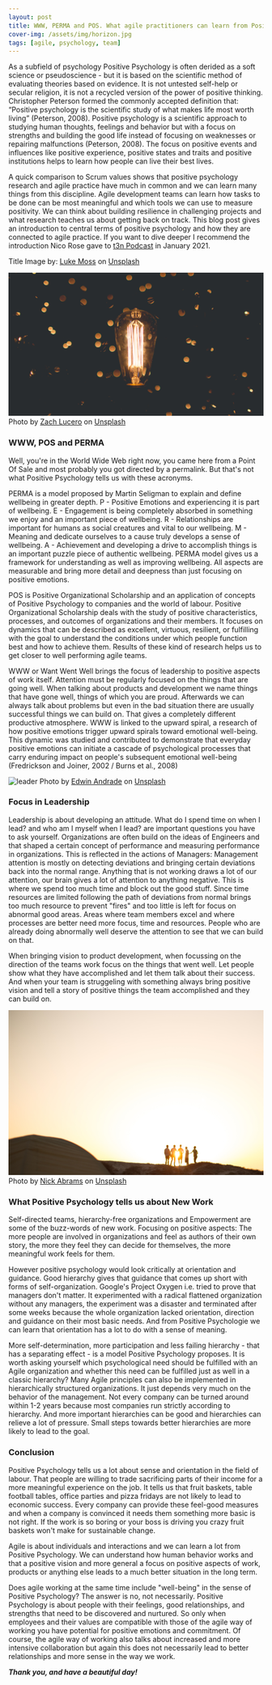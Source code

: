 ```yaml
---
layout: post
title: WWW, PERMA and POS. What agile practitioners can learn from Positive Psychology.
cover-img: /assets/img/horizon.jpg
tags: [agile, psychology, team]
---
```


As a subfield of psychology Positive Psychology is often derided as a soft science or pseudoscience - but it is based on the scientific method of evaluating theories based on evidence. It is not untested self-help or secular religion, it is not a recycled version of the power of positive thinking. Christopher Peterson formed the commonly accepted definition that: “Positive psychology is the scientific study of what makes life most worth living” (Peterson, 2008). Positive psychology is a scientific approach to studying human thoughts, feelings and behavior but with a focus on strengths and building the good life instead of focusing on weaknesses or repairing malfunctions (Peterson, 2008). The focus on positive events and influences like positive experience, positive states and traits and positive institutions helps to learn how people can live their best lives.

A quick comparison to Scrum values shows that positive psychology research and agile practice have much in common and we can learn many things from this discipline. Agile development teams can learn how tasks to be done can be most meaningful and which tools we can use to measure positivity. We can think about building resilience in challenging projects and what research teaches us about getting back on track. This blog post gives an introduction to central terms of positive psychology and how they are connected to agile practice. If you want to dive deeper I recommend the introduction Nico Rose gave to <span><a href="https://t3n.de/news/positive-psychologie-fuer-steckt-1345892/">t3n Podcast</a> in January 2021. 


Title Image by: <span><a href="https://unsplash.com/@_____visions?utm_source=unsplash&amp;utm_medium=referral&amp;utm_content=creditCopyText">Luke Moss</a> on <a href="https://unsplash.com/s/photos/horizon?utm_source=unsplash&amp;utm_medium=referral&amp;utm_content=creditCopyText">Unsplash</a></span>

![buzz](/assets/img/lightbulb.jpg) 
<span>Photo by <a href="https://unsplash.com/@zlucerophoto?utm_source=unsplash&amp;utm_medium=referral&amp;utm_content=creditCopyText">Zach Lucero</a> on <a href="https://unsplash.com/s/photos/question?utm_source=unsplash&amp;utm_medium=referral&amp;utm_content=creditCopyText">Unsplash</a></span>

### WWW, POS and PERMA

Well, you're in the World Wide Web right now, you came here from a Point Of Sale and most probably you got directed by a permalink. But that's not what Positive Psychology tells us with these acronyms. 

PERMA is a model proposed by Martin Seligman to explain and define wellbeing in greater depth. P - Positive Emotions and experiencing it is part of wellbeing. E - Engagement is being completely absorbed in something we enjoy and an important piece of wellbeing. R - Relationships are important for humans as social creatures and vital to our wellbeing. M - Meaning and dedicate ourselves to a cause truly develops a sense of wellbeing. A - Achievement and developing a drive to accomplish things is an important puzzle piece of authentic wellbeing. PERMA model gives us a framework for understanding as well as improving wellbeing. All aspects are measurable and bring more detail and deepness than just focusing on positive emotions.

POS is Positive Organizational Scholarship and an application of concepts of Positive Psychology to companies and the world of labour. Positive Organizational Scholarship deals with the study of positive characteristics, processes, and outcomes of organizations and their members. It focuses on dynamics that can be described as excellent, virtuous, resilient, or fulfilling with the goal to understand the conditions under which people function best and how to achieve them. Results of these kind of research helps us to get closer to well performing agile teams.

WWW or Want Went Well brings the focus of leadership to positive aspects of work itself. Attention must be regularly focused on the things that are going well. When talking about products and development we name things that have gone well, things of which you are proud. Afterwards we can always talk about problems but even in the bad situation there are usually successful things we can build on. That gives a completely different productive atmosphere. WWW is linked to the upward spiral, a research of how positive emotions trigger upward spirals toward emotional well-being. This dynamic was studied and contributed to demonstrate that everyday positive emotions can initiate a cascade of psychological processes that carry enduring impact on people's subsequent emotional well-being (Fredrickson and Joiner, 2002 / Burns et al., 2008)


![leader](/assets/img/leader.jpg) 
<span>Photo by <a href="https://unsplash.com/@theunsteady5?utm_source=unsplash&amp;utm_medium=referral&amp;utm_content=creditCopyText">Edwin Andrade</a> on <a href="https://unsplash.com/s/photos/question?utm_source=unsplash&amp;utm_medium=referral&amp;utm_content=creditCopyText">Unsplash</a></span>

### Focus in Leadership

Leadership is about developing an attitude. What do I spend time on when I lead? and who am I myself when I lead? are important questions you have to ask yourself. Organizations are often build on the ideas of Engineers and that shaped a certain concept of performance and measuring performance in organizations. This is reflected in the actions of Managers: Management attention is mostly on detecting deviations and bringing certain deviations back into the normal range. Anything that is not working draws a lot of our attention, our brain gives a lot of attention to anything negative. This is where we spend too much time and block out the good stuff. Since time resources are limited following the path of deviations from normal brings too much resource to prevent "fires" and too little is left for focus on abnormal good areas. Areas where team members excel and where processes are better need more focus, time and resources. People who are already doing abnormally well deserve the attention to see that we can build on that.

When bringing vision to product development, when focussing on the direction of the teams work focus on the things that went well. Let people show what they have accomplished and let them talk about their success. And when your team is struggeling with something always bring positive vision and tell a story of positive things the team accomplished and they can build on.

![newwork](/assets/img/newwork.jpg)
<span>Photo by <a href="https://unsplash.com/@nbabrams?utm_source=unsplash&amp;utm_medium=referral&amp;utm_content=creditCopyText">Nick Abrams</a> on <a href="https://unsplash.com/s/photos/team?utm_source=unsplash&amp;utm_medium=referral&amp;utm_content=creditCopyText">Unsplash</a></span>

### What Positive Psychology tells us about New Work

Self-directed teams, hierarchy-free organizations and Empowerment are some of the buzz-words of new work. Focusing on positive aspects: The more people are involved in organizations and feel as authors of their own story, the more they feel they can decide for themselves, the more meaningful work feels for them.

However positive psychology would look critically at orientation and guidance. Good hierarchy gives that guidance that comes up short with forms of self-organization. Google's Project Oxygen i.e. tried to prove that managers don't matter. It experimented with a radical flattened organization without any managers, the experiment was a disaster and terminated after some weeks because the whole organization lacked orientation, direction and guidance on their most basic needs. And from Positive Psychologie we can learn that orientation has a lot to do with a sense of meaning. 

More self-determination, more participation and less failing hierarchy - that has a separating effect - is a model Positive Psychology proposes. It is worth asking yourself which psychological need should be fulfilled with an Agile organization and whether this need can be fulfilled just as well in a classic hierarchy? Many Agile principles can also be implemented in hierarchically structured organizations. It just depends very much on the behavior of the management. Not every company can be turned around within 1-2 years because most companies run strictly according to hierarchy. And more important hierarchies can be good and hierarchies can relieve a lot of pressure. Small steps towards better hierarchies are more likely to lead to the goal.


### Conclusion

Positive Psychology tells us a lot about sense and orientation in the field of labour. That people are willing to trade sacrificing parts of their income for a more meaningful experience on the job. It tells us that fruit baskets, table football tables, office parties and pizza fridays are not likely to lead to economic success. Every company can provide these feel-good measures and when a company is convinced it needs them something more basic is not right. If the work is so boring or your boss is driving you crazy fruit baskets won't make for sustainable change. 

Agile is about individuals and interactions and we can learn a lot from Positive Psychology. We can understand how human behavior works and that a positive vision and more general a focus on positive aspects of work, products or anything else leads to a much better situation in the long term. 

Does agile working at the same time include "well-being" in the sense of Positive Psychology? The answer is no, not necessarily. Positive Psychology is about people with their feelings, good relationships, and strengths that need to be discovered and nurtured. So only when employees and their values are compatible with those of the agile way of working you have potential for positive emotions and commitment. Of course, the agile way of working also talks about increased and more intensive collaboration but again this does not necessarily lead to better relationships and more sense in the way we work.

***Thank you, and have a beautiful day!***

